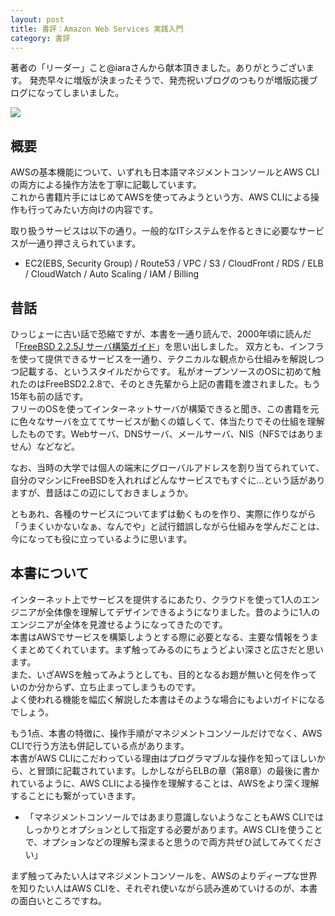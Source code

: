 ```yaml
---
layout: post
title: 書評：Amazon Web Services 実践入門
category: 書評
---
```

著者の「リーダー」こと@iaraさんから献本頂きました。ありがとうございます。
発売早々に増版が決まったそうで、発売祝いブログのつもりが増版応援ブログになってしまいました。

![](http://images-jp.amazon.com/images/P/4774176737.09.MZZZZZZZ.jpg)


## 概要
AWSの基本機能について、いずれも日本語マネジメントコンソールとAWS CLIの両方による操作方法を丁寧に記載しています。  
これから書籍片手にはじめてAWSを使ってみようという方、AWS CLIによる操作も行ってみたい方向けの内容です。

取り扱うサービスは以下の通り。一般的なITシステムを作るときに必要なサービスが一通り押さえられています。

* EC2(EBS, Security Group) / Route53 / VPC / S3 / CloudFront / RDS / ELB / CloudWatch / Auto Scaling / IAM / Billing


## 昔話
ひっじょーに古い話で恐縮ですが、本書を一通り読んで、2000年頃に読んだ「[FreeBSD 2.2.5J サーバ構築ガイド](http://www.amazon.co.jp/dp/479730555X)」を思い出しました。
双方とも、インフラを使って提供できるサービスを一通り、テクニカルな観点から仕組みを解説しつつ記載する、というスタイルだからです。
私がオープンソースのOSに初めて触れたのはFreeBSD2.2.8で、そのとき先輩から上記の書籍を渡されました。もう15年も前の話です。  
フリーのOSを使ってインターネットサーバが構築できると聞き、この書籍を元に色々なサーバを立ててサービスが動くの嬉しくて、体当たりでその仕組を理解したものです。Webサーバ、DNSサーバ、メールサーバ、NIS（NFSではありません）などなど。  

なお、当時の大学では個人の端末にグローバルアドレスを割り当てられていて、自分のマシンにFreeBSDを入れればどんなサービスでもすぐに…という話がありますが、昔話はこの辺にしておきましょうか。  

ともあれ、各種のサービスについてまずは動くものを作り、実際に作りながら「うまくいかないなぁ、なんでや」と試行錯誤しながら仕組みを学んだことは、今になっても役に立っているように思います。


## 本書について
インターネット上でサービスを提供するにあたり、クラウドを使って1人のエンジニアが全体像を理解してデザインできるようになりました。昔のように1人のエンジニアが全体を見渡せるようになってきたのです。  
本書はAWSでサービスを構築しようとする際に必要となる、主要な情報をうまくまとめてくれています。まず触ってみるのにちょうどよい深さと広さだと思います。  
また、いざAWSを触ってみようとしても、目的となるお題が無いと何を作っていのか分からず、立ち止まってしまうものです。  
よく使われる機能を幅広く解説した本書はそのような場合にもよいガイドになるでしょう。

もう1点、本書の特徴に、操作手順がマネジメントコンソールだけでなく、AWS CLIで行う方法も併記している点があります。  
本書がAWS CLIにこだわっている理由はプログラマブルな操作を知ってほしいから、と冒頭に記載されています。しかしながらELBの章（第8章）の最後に書かれているように、AWS CLIによる操作を理解することは、AWSをより深く理解することにも繋がっていきます。

* 「マネジメントコンソールではあまり意識しないようなこともAWS CLIではしっかりとオプションとして指定する必要があります。AWS CLIを使うことで、オプションなどの理解も深まると思うので両方共ぜひ試してみてください」

まず触ってみたい人はマネジメントコンソールを、AWSのよりディープな世界を知りたい人はAWS CLIを、それぞれ使いながら読み進めていけるのが、本書の面白いところですね。

